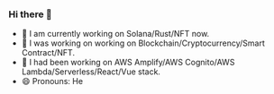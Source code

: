 ### Hi there 👋
- 🌱 I am currently working on Solana/Rust/NFT now.
- 🌱 I was working on working on Blockchain/Cryptocurrency/Smart Contract/NFT.
- 🔭 I had been working on AWS Amplify/AWS Cognito/AWS Lambda/Serverless/React/Vue stack.
- 😄 Pronouns: He
